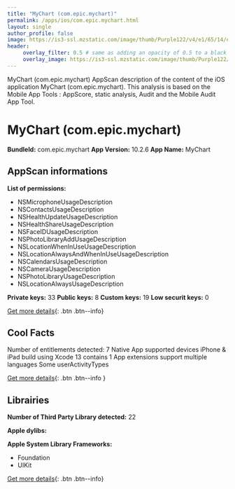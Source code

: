 ```yaml
---
title: "MyChart (com.epic.mychart)"
permalink: /apps/ios/com.epic.mychart.html
layout: single
author_profile: false
image: https://is3-ssl.mzstatic.com/image/thumb/Purple122/v4/e1/65/14/e16514ce-ff80-ea91-5ff1-976ae52ff0ca/AppIcon-1x_U007emarketing-0-7-0-85-220.png/512x512bb.jpg
header: 
     overlay_filter: 0.5 # same as adding an opacity of 0.5 to a black background
     overlay_image: https://is3-ssl.mzstatic.com/image/thumb/Purple122/v4/e1/65/14/e16514ce-ff80-ea91-5ff1-976ae52ff0ca/AppIcon-1x_U007emarketing-0-7-0-85-220.png/512x512bb.jpg
---
```

MyChart (com.epic.mychart) AppScan description of the content of the iOS application MyChart (com.epic.mychart). This analysis is based on the Mobile App Tools : AppScore, static analysis, Audit and the Mobile Audit App Tool.

# MyChart (com.epic.mychart)

**BundleId:** com.epic.mychart
**App Version:** 10.2.6
**App Name:** MyChart


## AppScan informations 

**List of permissions:** 
- NSMicrophoneUsageDescription
- NSContactsUsageDescription
- NSHealthUpdateUsageDescription
- NSHealthShareUsageDescription
- NSFaceIDUsageDescription
- NSPhotoLibraryAddUsageDescription
- NSLocationWhenInUseUsageDescription
- NSLocationAlwaysAndWhenInUseUsageDescription
- NSCalendarsUsageDescription
- NSCameraUsageDescription
- NSPhotoLibraryUsageDescription
- NSLocationAlwaysUsageDescription
  
  
**Private keys:** 33
**Public keys:** 8
**Custom keys:** 19
**Low securit keys:** 0
  
[Get more details](/pricing.html){: .btn .btn--info}

## Cool Facts

Number of entitlements detected: 7
Native App
supported devices iPhone & iPad
build using Xcode 13
contains 1 App extensions
support multiple languages
Some userActivityTypes
  
[Get more details](/pricing.html){: .btn .btn--info }

## Librairies 
**Number of Third Party Library detected:** 22


**Apple dylibs:**


**Apple System Library Frameworks:**
- Foundation
- UIKit


  
[Get more details](/pricing.html){: .btn .btn--info}

